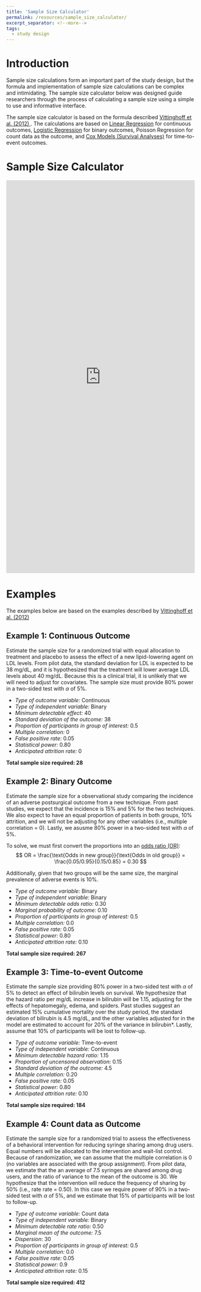 ```yaml
---
title: 'Sample Size Calculator'
permalink: /resources/sample_size_calculator/
excerpt_separator: <!--more-->
tags:
  - study design
---
```

<!--more-->

# Introduction 

Sample size calculations form an important part of the study design, but the formula and implementation of sample size calculations can be complex and intimidating. The sample size calculator below was designed guide researchers through the process of calculating a sample size using a simple to use and informative interface. 

The sample size calculator is based on the formula described <a href="https://doi.org/10.1007/978-1-4614-1353-0" target="_blank">Vittinghoff et al. (2012) </a>. The calculations are based on [Linear Regression](/resources/linear_reg) for continuous outcomes, [Logistic Regression](/resources/logistic_reg) for binary outcomes, Poisson Regression for count data as the outcome, and [Cox Models (Survival Analyses)](/resources/surival_reg/) for time-to-event outcomes. 

# Sample Size Calculator
<iframe height="1050" width="100%" frameborder="no" src="https://kpuka.shinyapps.io/samplesize/"> </iframe>



 
# Examples 
The examples below are based on the examples described by <a href="https://doi.org/10.1007/978-1-4614-1353-0" target="_blank">Vittinghoff et al. (2012) </a>

## Example 1: Continuous Outcome

Estimate the sample size for a randomized trial with equal allocation to treatment and placebo to assess the effect of a new lipid-lowering agent on LDL levels. From pilot data, the standard deviation for LDL is expected to be 38 mg/dL, and it is hypothesized that the treatment will lower average LDL levels about 40 mg/dL. Because this is a clinical trial, it is unlikely that we will need to adjust for covariates. The sample size must provide 80% power in a two-sided test with $\alpha$ of 5%. 

- *Type of outcome variable:* Continuous
- *Type of independent variable:* Binary
- *Minimum detectable effect:* 40
- *Standard deviation of the outcome:* 38
- *Proportion of participants in group of interest:* 0.5
- *Multiple correlation:* 0
- *False positive rate:* 0.05
- *Statistical power:* 0.80
- *Anticipated attrition rate:* 0

**Total sample size required: 28**





## Example 2: Binary Outcome

Estimate the sample size for a observational study comparing the incidence of an adverse postsurgical outcome from a new technique. From past studies, we expect that the incidence is 15% and 5% for the two techniques. We also expect to have an equal proportion of patients in both groups, 10% attrition, and we will not be adjusting for any other variables (i.e., multiple correlation = 0). Lastly, we asusme 80% power in a two-sided test with $\alpha$ of 5%. 

To solve, we must first convert the proportions into an [odds ratio (OR)](/resources/rd_rr_od/):
$$ OR = \frac{\text{Odds in new group}}{\text{Odds in old group}} = \frac{0.05/0.95}{0.15/0.85} = 0.30 $$

Additionally, given that two groups will be the same size, the marginal prevalence of adverse events is 10%.

- *Type of outcome variable:* Binary
- *Type of independent variable:* Binary
- *Minimum detectable odds ratio:* 0.30 
- *Marginal probability of outcome:* 0.10
- *Proportion of participants in group of interest:* 0.5
- *Multiple correlation:* 0.0
- *False positive rate:* 0.05
- *Statistical power:* 0.80
- *Anticipated attrition rate:* 0.10

**Total sample size required: 267**





## Example 3: Time-to-event Outcome

Estimate the sample size providing 80% power in a two-sided test with $\alpha$ of 5% to detect an effect of bilirubin levels on survival. We hypothesize that the hazard ratio per mg/dL increase in bilirubin will be 1.15, adjusting for the effects of hepatomegaly, edema, and spiders. Past studies suggest an estimated 15% cumulative mortality over the study period, the standard deviation of bilirubin is 4.5 mg/dL, and the other variables adjusted for in the model are estimated to account for 20% of the variance in bilirubin*. Lastly, assume that 10% of participants will be lost to follow-up. 

- *Type of outcome variable:* Time-to-event
- *Type of independent variable:* Continuous
- *Minimum detectable hazard ratio:* 1.15 
- *Proportion of uncensored observation:* 0.15
- *Standard deviation of the outcome:* 4.5
- *Multiple correlation:* 0.20
- *False positive rate:* 0.05
- *Statistical power:* 0.80
- *Anticipated attrition rate:* 0.10

**Total sample size required: 184**


 
## Example 4: Count data as Outcome

Estimate the sample size for a randomized trial to assess the effectiveness of a behavioral intervention for reducing syringe sharing among drug users. Equal numbers will be allocated to the intervention and wait-list control. Because of randomization, we can assume that the multiple correlation is 0 (no variables are associated with the group assignment). From pilot data, we estimate that the an average of 7.5 syringes are shared among drug users, and the ratio of variance to the mean of the outcome is 30. We hypothesize that the intervention will reduce the frequency of sharing by 50% (i.e., rate rate = 0.50). In this case we require power of 90% in a two-sided test with $\alpha$ of 5%, and we estimate that 15% of participants will be lost to follow-up. 
 
- *Type of outcome variable:* Count data
- *Type of independent variable:* Binary
- *Minimum detectable rate ratio:* 0.50
- *Marginal mean of the outcome:* 7.5
- *Dispersion*: 30
- *Proportion of participants in group of interest:* 0.5
- *Multiple correlation:* 0.0
- *False positive rate:* 0.05
- *Statistical power:* 0.9
- *Anticipated attrition rate:* 0.15

**Total sample size required: 412**
 
 
